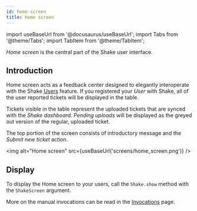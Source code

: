```yaml
---
id: home-screen
title: Home screen
---
```

import useBaseUrl from '@docusaurus/useBaseUrl';
import Tabs from '@theme/Tabs';
import TabItem from '@theme/TabItem';

*Home screen* is the central part of the Shake user interface.

## Introduction

Home screen acts as a feedback center designed to elegantly interoperate with the Shake [Users](android/users.md) feature.
If you registered your *User* with Shake, all of the user reported tickets will be displayed in the table.

Tickets visible in the table represent the uploaded tickets that are synced with the *Shake dashboard*.
*Pending uploads* will be displayed as the greyed out version of the regular, uploaded ticket.

The top portion of the screen consists of introductory message and the *Submit new ticket* action.

<img
  alt="Home screen"
  src={useBaseUrl('screens/home_screen.png')}
/>

## Display

To display the Home screen to your users, call the `Shake.show` method with the `ShakeScreen` argument.

More on the manual invocations can be read in the [Invocations](android/invoke.md/#invoke-through-code) page.

